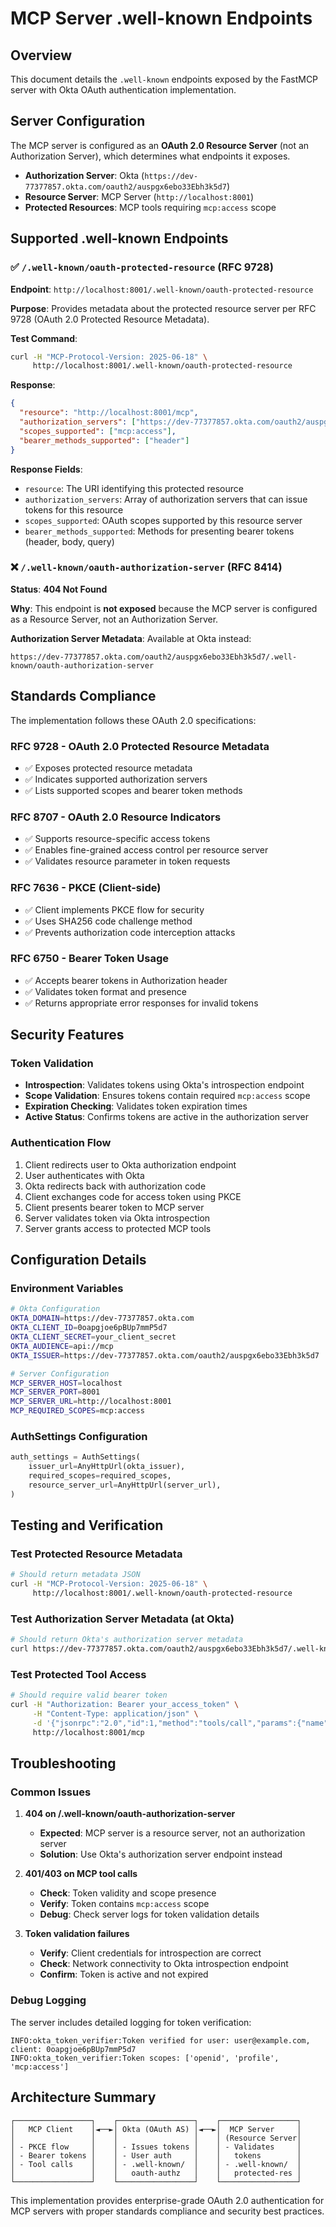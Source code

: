 # MCP Server .well-known Endpoints

## Overview

This document details the `.well-known` endpoints exposed by the FastMCP server with Okta OAuth authentication implementation.

## Server Configuration

The MCP server is configured as an **OAuth 2.0 Resource Server** (not an Authorization Server), which determines what endpoints it exposes.

- **Authorization Server**: Okta (`https://dev-77377857.okta.com/oauth2/auspgx6ebo33Ebh3k5d7`)
- **Resource Server**: MCP Server (`http://localhost:8001`)
- **Protected Resources**: MCP tools requiring `mcp:access` scope

## Supported .well-known Endpoints

### ✅ `/.well-known/oauth-protected-resource` (RFC 9728)

**Endpoint**: `http://localhost:8001/.well-known/oauth-protected-resource`

**Purpose**: Provides metadata about the protected resource server per RFC 9728 (OAuth 2.0 Protected Resource Metadata).

**Test Command**:
```bash
curl -H "MCP-Protocol-Version: 2025-06-18" \
     http://localhost:8001/.well-known/oauth-protected-resource
```

**Response**:
```json
{
  "resource": "http://localhost:8001/mcp",
  "authorization_servers": ["https://dev-77377857.okta.com/oauth2/auspgx6ebo33Ebh3k5d7"],
  "scopes_supported": ["mcp:access"],
  "bearer_methods_supported": ["header"]
}
```

**Response Fields**:
- `resource`: The URI identifying this protected resource
- `authorization_servers`: Array of authorization servers that can issue tokens for this resource
- `scopes_supported`: OAuth scopes supported by this resource server
- `bearer_methods_supported`: Methods for presenting bearer tokens (header, body, query)

### ❌ `/.well-known/oauth-authorization-server` (RFC 8414)

**Status**: **404 Not Found**

**Why**: This endpoint is **not exposed** because the MCP server is configured as a Resource Server, not an Authorization Server.

**Authorization Server Metadata**: Available at Okta instead:
```
https://dev-77377857.okta.com/oauth2/auspgx6ebo33Ebh3k5d7/.well-known/oauth-authorization-server
```

## Standards Compliance

The implementation follows these OAuth 2.0 specifications:

### RFC 9728 - OAuth 2.0 Protected Resource Metadata
- ✅ Exposes protected resource metadata
- ✅ Indicates supported authorization servers
- ✅ Lists supported scopes and bearer token methods

### RFC 8707 - OAuth 2.0 Resource Indicators
- ✅ Supports resource-specific access tokens
- ✅ Enables fine-grained access control per resource server
- ✅ Validates resource parameter in token requests

### RFC 7636 - PKCE (Client-side)
- ✅ Client implements PKCE flow for security
- ✅ Uses SHA256 code challenge method
- ✅ Prevents authorization code interception attacks

### RFC 6750 - Bearer Token Usage
- ✅ Accepts bearer tokens in Authorization header
- ✅ Validates token format and presence
- ✅ Returns appropriate error responses for invalid tokens

## Security Features

### Token Validation
- **Introspection**: Validates tokens using Okta's introspection endpoint
- **Scope Validation**: Ensures tokens contain required `mcp:access` scope
- **Expiration Checking**: Validates token expiration times
- **Active Status**: Confirms tokens are active in the authorization server

### Authentication Flow
1. Client redirects user to Okta authorization endpoint
2. User authenticates with Okta
3. Okta redirects back with authorization code
4. Client exchanges code for access token using PKCE
5. Client presents bearer token to MCP server
6. Server validates token via Okta introspection
7. Server grants access to protected MCP tools

## Configuration Details

### Environment Variables
```bash
# Okta Configuration
OKTA_DOMAIN=https://dev-77377857.okta.com
OKTA_CLIENT_ID=0oapgjoe6pBUp7mmP5d7
OKTA_CLIENT_SECRET=your_client_secret
OKTA_AUDIENCE=api://mcp
OKTA_ISSUER=https://dev-77377857.okta.com/oauth2/auspgx6ebo33Ebh3k5d7

# Server Configuration
MCP_SERVER_HOST=localhost
MCP_SERVER_PORT=8001
MCP_SERVER_URL=http://localhost:8001
MCP_REQUIRED_SCOPES=mcp:access
```

### AuthSettings Configuration
```python
auth_settings = AuthSettings(
    issuer_url=AnyHttpUrl(okta_issuer),
    required_scopes=required_scopes,
    resource_server_url=AnyHttpUrl(server_url),
)
```

## Testing and Verification

### Test Protected Resource Metadata
```bash
# Should return metadata JSON
curl -H "MCP-Protocol-Version: 2025-06-18" \
     http://localhost:8001/.well-known/oauth-protected-resource
```

### Test Authorization Server Metadata (at Okta)
```bash
# Should return Okta's authorization server metadata
curl https://dev-77377857.okta.com/oauth2/auspgx6ebo33Ebh3k5d7/.well-known/oauth-authorization-server
```

### Test Protected Tool Access
```bash
# Should require valid bearer token
curl -H "Authorization: Bearer your_access_token" \
     -H "Content-Type: application/json" \
     -d '{"jsonrpc":"2.0","id":1,"method":"tools/call","params":{"name":"get_current_time","arguments":{}}}' \
     http://localhost:8001/mcp
```

## Troubleshooting

### Common Issues

1. **404 on /.well-known/oauth-authorization-server**
   - **Expected**: MCP server is a resource server, not an authorization server
   - **Solution**: Use Okta's authorization server endpoint instead

2. **401/403 on MCP tool calls**
   - **Check**: Token validity and scope presence
   - **Verify**: Token contains `mcp:access` scope
   - **Debug**: Check server logs for token validation details

3. **Token validation failures**
   - **Verify**: Client credentials for introspection are correct
   - **Check**: Network connectivity to Okta introspection endpoint
   - **Confirm**: Token is active and not expired

### Debug Logging
The server includes detailed logging for token verification:
```
INFO:okta_token_verifier:Token verified for user: user@example.com, client: 0oapgjoe6pBUp7mmP5d7
INFO:okta_token_verifier:Token scopes: ['openid', 'profile', 'mcp:access']
```

## Architecture Summary

```
┌─────────────────┐    ┌─────────────────┐    ┌─────────────────┐
│   MCP Client    │◄──►│ Okta (OAuth AS) │◄──►│  MCP Server     │
│                 │    │                 │    │ (Resource Server│
│ - PKCE flow     │    │ - Issues tokens │    │ - Validates     │
│ - Bearer tokens │    │ - User auth     │    │   tokens        │
│ - Tool calls    │    │ - .well-known/  │    │ - .well-known/  │
│                 │    │   oauth-authz   │    │   protected-res │
└─────────────────┘    └─────────────────┘    └─────────────────┘
```

This implementation provides enterprise-grade OAuth 2.0 authentication for MCP servers with proper standards compliance and security best practices.